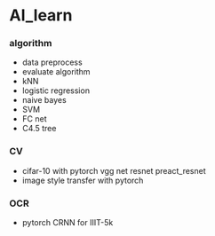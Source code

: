 # AI_learn
### algorithm
* data preprocess
* evaluate algorithm
* kNN
* logistic regression
* naive bayes
* SVM
* FC net
* C4.5 tree
### CV
* cifar-10 with pytorch
vgg net
resnet
preact_resnet
* image style transfer with pytorch
### OCR
* pytorch CRNN for IIIT-5k